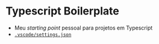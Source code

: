 # Typescript Boilerplate

- Meu _starting point_ pessoal para projetos em Typescript
- [`.vscode/settings.json`](https://gist.github.com/weslenng/bebfbe21f93d9cb0122394f88aacf4c0)
